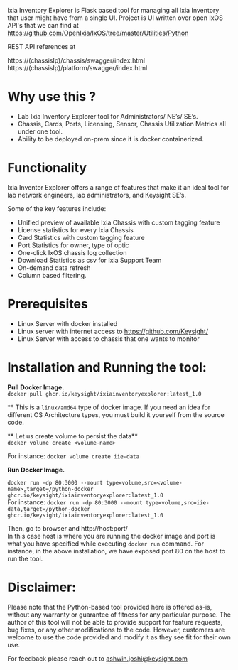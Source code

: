 Ixia Inventory Explorer is Flask based tool for managing all Ixia Inventory that user might have from a single UI.
Project is UI written over open IxOS API's that we can find at https://github.com/OpenIxia/IxOS/tree/master/Utilities/Python

REST API references at

https://(chassisIp)/chassis/swagger/index.html <br/>
https://(chassisIp)/platform/swagger/index.html



Why use this ?
==

 - Lab Ixia Inventory Explorer tool for Administrators/ NE’s/ SE’s.
 - Chassis, Cards, Ports, Licensing, Sensor, Chassis Utilization Metrics all under one tool. 
 - Ability to be deployed on-prem since it is docker  containerized.

Functionality
==

Ixia Inventor Explorer offers a range of features that make it an ideal tool for lab network engineers, lab administrators, and Keysight SE’s.

Some of the key features include:

- Unified preview of available Ixia Chassis with custom tagging feature
- License statistics for every Ixia Chassis 
- Card Statistics with custom tagging feature
- Port Statistics for owner, type of optic
- One-click IxOS chassis log collection
- Download Statistics as csv for Ixia Support Team 
- On-demand data refresh 
- Column based filtering.

Prerequisites
==
* Linux Server with docker installed
* Linux server with internet access to https://github.com/Keysight/
* Linux Server with access to chassis that one wants to monitor

Installation and Running the tool:
==

**Pull Docker Image.** <br/>
`docker pull ghcr.io/keysight/ixiainventoryexplorer:latest_1.0`

** This is a `linux/amd64` type of docker image. If you need an idea for different OS Architecture types, you must build it yourself from the source code.

** Let us create volume to persist the data** <br/>
`docker volume create <volume-name>`

For instance: `docker volume create iie-data`

**Run Docker Image.** <br/>

`docker run -dp 80:3000 --mount type=volume,src=<volume-name>,target=/python-docker ghcr.io/keysight/ixiainventoryexplorer:latest_1.0` <br/>
For instance: `docker run -dp 80:3000 --mount type=volume,src=iie-data,target=/python-docker ghcr.io/keysight/ixiainventoryexplorer:latest_1.0`

Then, go to browser and http://host:port/ <br/>
In this case host is where you are running the docker image and port is what you have specified while executing `docker run` command. 
For instance, in the above installation, we have exposed port 80 on the host to run the tool.
  
Disclaimer:
==
Please note that the Python-based tool provided here is offered as-is, without any warranty or guarantee of fitness for any particular purpose. The author of this tool will not be able to provide support for feature requests, bug fixes, or any other modifications to the code. However, customers are welcome to use the code provided and modify it as they see fit for their own use.

For feedback please reach out to ashwin.joshi@keysight.com
